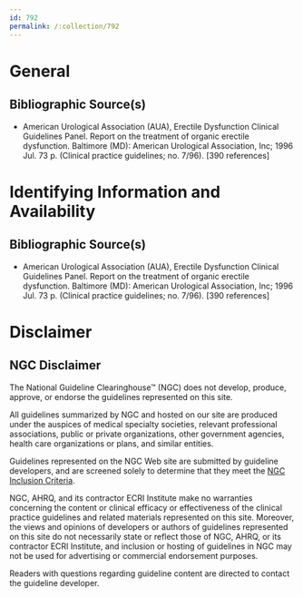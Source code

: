 ```yaml
---
id: 792
permalink: /:collection/792
---
```


# General

## Bibliographic Source(s)

- American Urological Association (AUA), Erectile Dysfunction Clinical Guidelines Panel. Report on the treatment of organic erectile dysfunction. Baltimore (MD): American Urological Association, Inc; 1996 Jul. 73 p. (Clinical practice guidelines; no. 7/96). [390 references]

# Identifying Information and Availability

## Bibliographic Source(s)

- American Urological Association (AUA), Erectile Dysfunction Clinical Guidelines Panel. Report on the treatment of organic erectile dysfunction. Baltimore (MD): American Urological Association, Inc; 1996 Jul. 73 p. (Clinical practice guidelines; no. 7/96). [390 references]

# Disclaimer

## NGC Disclaimer

The National Guideline Clearinghouse™ (NGC) does not develop, produce, approve, or endorse the guidelines represented on this site.

All guidelines summarized by NGC and hosted on our site are produced under the auspices of medical specialty societies, relevant professional associations, public or private organizations, other government agencies, health care organizations or plans, and similar entities.

Guidelines represented on the NGC Web site are submitted by guideline developers, and are screened solely to determine that they meet the [NGC Inclusion Criteria](/help-and-about/summaries/inclusion-criteria).

NGC, AHRQ, and its contractor ECRI Institute make no warranties concerning the content or clinical efficacy or effectiveness of the clinical practice guidelines and related materials represented on this site. Moreover, the views and opinions of developers or authors of guidelines represented on this site do not necessarily state or reflect those of NGC, AHRQ, or its contractor ECRI Institute, and inclusion or hosting of guidelines in NGC may not be used for advertising or commercial endorsement purposes.

Readers with questions regarding guideline content are directed to contact the guideline developer.

